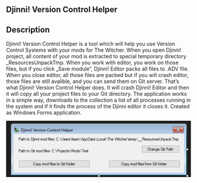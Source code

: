 ## Djinni! Version Control Helper 

## Description

Djinni! Version Control Helper is a tool which will help you use Version Control Systems with your mods for The Witcher. When you open Djinni! project, all content of your mod is extracted to special temporary directory _ResourcesUnpackTmp. When you work with editor, you work on those files, but if you click „Save module”, Djinni! Editor packs all files to .ADV file. When you close editor, all those files are packed but if you will crash editor, those files are still avalible, and you can send them on Git server. That’s what Djinni! Version Control Helper does. It will crash Djinni! Editor and then it will copy all your project files to your Git directory. The application works in a simple way, downloads to the collection a list of all processes running in the system and if it finds the process of the Djinni editor it closes it. Created as Windows Forms application.


![Screenshot](Screenshot.png)
